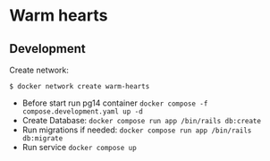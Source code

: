 # Warm hearts

## Development

Create network:

`$ docker network create warm-hearts`

- Before start run pg14 container `docker compose -f compose.development.yaml up -d`
- Create Database: `docker compose run app /bin/rails db:create`
- Run migrations if needed: `docker compose run app /bin/rails db:migrate`
- Run service `docker compose up`
